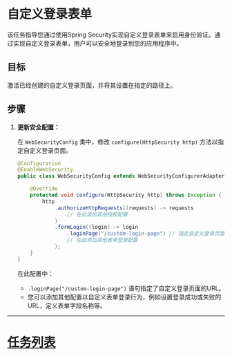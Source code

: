 # 自定义登录表单

该任务指导您通过使用Spring Security实现自定义登录表单来启用身份验证。通过实现自定义登录表单，用户可以安全地登录到您的应用程序中。

## 目标

激活已经创建的自定义登录页面，并将其设置在指定的路径上。

## 步骤

1. **更新安全配置：**

   在 `WebSecurityConfig` 类中，修改 `configure(HttpSecurity http)` 方法以指定自定义登录页面。

   ```java
   @Configuration
   @EnableWebSecurity
   public class WebSecurityConfig extends WebSecurityConfigurerAdapter {

       @Override
       protected void configure(HttpSecurity http) throws Exception {
           http
               .authorizeHttpRequests((requests) -> requests
                   // 在此添加其他授权配置
               )
               .formLogin((login) -> login
                   .loginPage("/custom-login-page") // 指定自定义登录页面的URL
                   // 在此添加其他表单登录配置
               );
       }
   }
   ```

   在此配置中：
   - `.loginPage("/custom-login-page")` 语句指定了自定义登录页面的URL。
   - 您可以添加其他配置以自定义表单登录行为，例如设置登录成功或失败的URL，定义表单字段名称等。

---

# [任务列表](../lab-work.md)